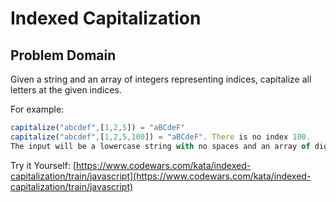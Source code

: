 # Indexed Capitalization

## Problem Domain

Given a string and an array of integers representing indices, capitalize all letters at the given indices.

For example:
``` javascript
capitalize("abcdef",[1,2,5]) = "aBCdeF"
capitalize("abcdef",[1,2,5,100]) = "aBCdeF". There is no index 100.
The input will be a lowercase string with no spaces and an array of digits.
```

Try it Yourself: [https://www.codewars.com/kata/indexed-capitalization/train/javascript](https://www.codewars.com/kata/indexed-capitalization/train/javascript)
